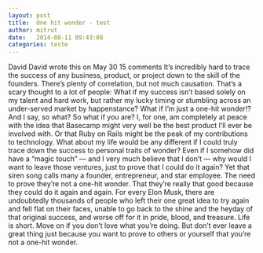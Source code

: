 ```yaml
---
layout: post
title:  One hit wonder - test
author: mitrut
date:   2014-08-11 09:43:08
categories: teste
---
```

David  David wrote this on May 30 15 comments
It’s incredibly hard to trace the success of any business, product, or project down to the skill of the founders. There’s plenty of correlation, but not much causation.
That’s a scary thought to a lot of people: What if my success isn’t based solely on my talent and hard work, but rather my lucky timing or stumbling across an under-served market by happenstance? What if I’m just a one-hit wonder!?
And I say, so what? So what if you are? I, for one, am completely at peace with the idea that Basecamp might very well be the best product I’ll ever be involved with. Or that Ruby on Rails might be the peak of my contributions to technology.
What about my life would be any different if I could truly trace down the success to personal traits of wonder? Even if I somehow did have a “magic touch” — and I very much believe that I don’t — why would I want to leave those ventures, just to prove that I could do it again?
Yet that siren song calls many a founder, entrepreneur, and star employee. The need to prove they’re not a one-hit wonder. That they’re really that good because they could do it again and again.
For every Elon Musk, there are undoubtedly thousands of people who left their one great idea to try again and fell flat on their faces, unable to go back to the shine and the heyday of that original success, and worse off for it in pride, blood, and treasure.
Life is short. Move on if you don’t love what you’re doing. But don’t ever leave a great thing just because you want to prove to others or yourself that you’re not a one-hit wonder.